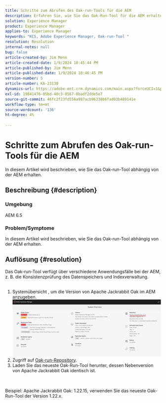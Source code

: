 ```yaml
---
title: Schritte zum Abrufen des Oak-run-Tools für die AEM
description: Erfahren Sie, wie Sie das Oak-Run-Tool für die AEM erhalten.
solution: Experience Manager
product: Experience Manager
applies-to: Experience Manager
keywords: "KCS, Adobe Experience Manager, Oak-run-Tool "
resolution: Resolution
internal-notes: null
bug: false
article-created-by: Jim Menn
article-created-date: 1/9/2024 10:45:44 PM
article-published-by: Jim Menn
article-published-date: 1/9/2024 10:46:45 PM
version-number: 5
article-number: KA-23130
dynamics-url: https://adobe-ent.crm.dynamics.com/main.aspx?forceUCI=1&pagetype=entityrecord&etn=knowledgearticle&id=d4342ecf-40af-ee11-a569-6045bd006268
exl-id: 19841476-05bd-40c3-8567-8badf2dde5e7
source-git-commit: 46fc2f23fd556a987acb96338b6fad03b489141e
workflow-type: tm+mt
source-wordcount: '136'
ht-degree: 4%

---
```


# Schritte zum Abrufen des Oak-run-Tools für die AEM


In diesem Artikel wird beschrieben, wie Sie das Oak-run-Tool abhängig von der AEM erhalten.

## Beschreibung {#description}


### Umgebung

AEM 6.5

### Problem/Symptome

In diesem Artikel wird beschrieben, wie Sie das Oak-run-Tool abhängig von der AEM erhalten.


## Auflösung {#resolution}

Das Oak-run-Tool verfügt über verschiedene Anwendungsfälle bei der AEM, z. B. die Konsistenzprüfung des Datenspeichers und Indexverwaltung.<br>    <br>
1. Systemübersicht , um die Version von Apache Jackrabbit Oak im AEM anzugeben.
   ![](assets/9c19e0e0-dc7d-ee11-8179-6045bd006a22.png)
2. Zugriff auf [Oak-run-Repository](https://repo1.maven.org/maven2/org/apache/jackrabbit/oak-run/).<br>
3. Laden Sie das neueste Oak-Run-Tool herunter, dessen Nebenversion von Apache Jackrabbit Oak identisch ist.

<br>    <br>    Beispiel: Apache Jackrabbit Oak: 1.22.15, verwenden Sie das neueste Oak-Run-Tool der Version 1.22.x.
